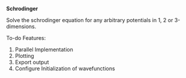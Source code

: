 <b>Schrodinger</b>

Solve the schrodinger equation for any arbitrary potentials in 1, 2 or 3-dimensions.

To-do Features:
1. Parallel Implementation
2. Plotting
3. Export output
4. Configure Initialization of wavefunctions
